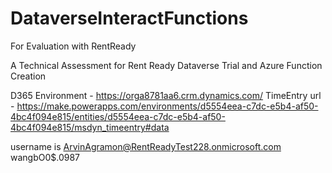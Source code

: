 # DataverseInteractFunctions
For Evaluation with RentReady

A Technical Assessment for Rent Ready
Dataverse Trial and Azure Function Creation

D365 Environment - https://orga8781aa6.crm.dynamics.com/
TimeEntry url - https://make.powerapps.com/environments/d5554eea-c7dc-e5b4-af50-4bc4f094e815/entities/d5554eea-c7dc-e5b4-af50-4bc4f094e815/msdyn_timeentry#data

username is ArvinAgramon@RentReadyTest228.onmicrosoft.com
wangbO0$.0987

